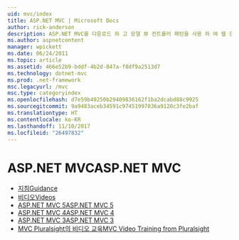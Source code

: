 ```yaml
---
uid: mvc/index
title: ASP.NET MVC | Microsoft Docs
author: rick-anderson
description: ASP.NET MVC를 다운로드 하 고 모델 뷰 컨트롤러 패턴을 사용 하 여 웹 응용 프로그램을 빌드하는 방법에 알아봅니다.
ms.author: aspnetcontent
manager: wpickett
ms.date: 06/24/2011
ms.topic: article
ms.assetid: 466e52b9-bddf-4b2d-847a-f8df9a2513d7
ms.technology: dotnet-mvc
ms.prod: .net-framework
msc.legacyurl: /mvc
msc.type: categoryindex
ms.openlocfilehash: d7e59b49250b29409836162f1ba2dcabd88c9925
ms.sourcegitcommit: 9a9483aceb34591c97451997036a9120c3fe2baf
ms.translationtype: HT
ms.contentlocale: ko-KR
ms.lasthandoff: 11/10/2017
ms.locfileid: "26497832"
---
```

<a name="aspnet-mvc"></a><span data-ttu-id="c097a-103">ASP.NET MVC</span><span class="sxs-lookup"><span data-stu-id="c097a-103">ASP.NET MVC</span></span>
====================
- [<span data-ttu-id="c097a-104">지침</span><span class="sxs-lookup"><span data-stu-id="c097a-104">Guidance</span></span>](overview/index.md)
- [<span data-ttu-id="c097a-105">비디오</span><span class="sxs-lookup"><span data-stu-id="c097a-105">Videos</span></span>](videos/index.md)
- [<span data-ttu-id="c097a-106">ASP.NET MVC 5</span><span class="sxs-lookup"><span data-stu-id="c097a-106">ASP.NET MVC 5</span></span>](mvc5.md)
- [<span data-ttu-id="c097a-107">ASP.NET MVC 4</span><span class="sxs-lookup"><span data-stu-id="c097a-107">ASP.NET MVC 4</span></span>](mvc4.md)
- [<span data-ttu-id="c097a-108">ASP.NET MVC 3</span><span class="sxs-lookup"><span data-stu-id="c097a-108">ASP.NET MVC 3</span></span>](mvc3.md)
- [<span data-ttu-id="c097a-109">MVC Pluralsight의 비디오 교육</span><span class="sxs-lookup"><span data-stu-id="c097a-109">MVC Video Training from Pluralsight</span></span>](pluralsight.md)
